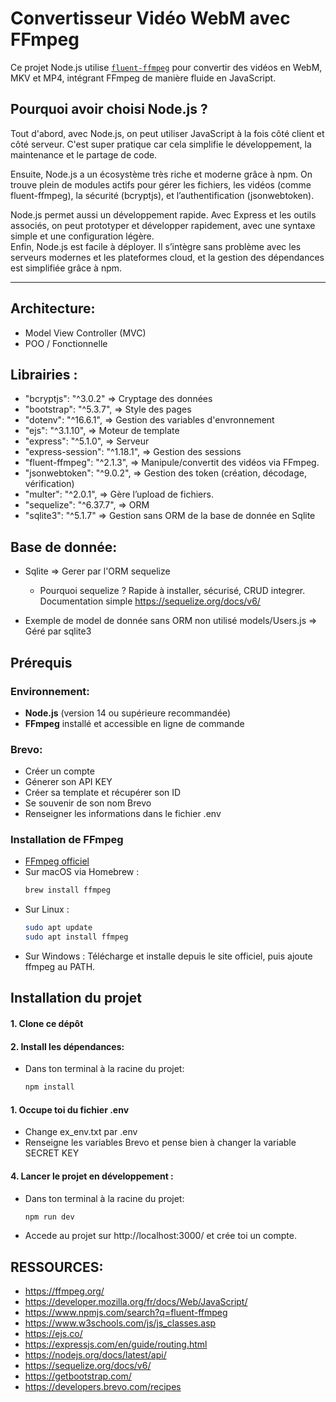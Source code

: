  # Convertisseur Vidéo WebM avec FFmpeg

Ce projet Node.js utilise [`fluent-ffmpeg`](https://www.npmjs.com/package/fluent-ffmpeg) pour convertir des vidéos en WebM, MKV et MP4, intégrant FFmpeg de manière fluide en JavaScript.

## Pourquoi avoir choisi Node.js ?


Tout d'abord, avec Node.js, on peut utiliser JavaScript à la fois côté client et côté serveur. C'est super pratique car cela simplifie le développement, la maintenance et le partage de code.  

Ensuite, Node.js a un écosystème très riche et moderne grâce à npm. On trouve plein de modules actifs pour gérer les fichiers, les vidéos (comme fluent-ffmpeg), la sécurité (bcryptjs), et l’authentification (jsonwebtoken).  
    

Node.js permet aussi un développement rapide. Avec Express et les outils associés, on peut prototyper et développer rapidement, avec une syntaxe simple et une configuration légère.  
Enfin, Node.js est facile à déployer. Il s’intègre sans problème avec les serveurs modernes et les plateformes cloud, et la gestion des dépendances est simplifiée grâce à npm.

---
## Architecture:

- Model View Controller (MVC)
- POO / Fonctionnelle

## Librairies :
-   "bcryptjs": "^3.0.2" => Cryptage des données
-   "bootstrap": "^5.3.7", => Style des pages
-   "dotenv": "^16.6.1", => Gestion des variables d'envronnement
-   "ejs": "^3.1.10", => Moteur de template
-   "express": "^5.1.0", => Serveur
-   "express-session": "^1.18.1", => Gestion des sessions  
-   "fluent-ffmpeg": "^2.1.3", => Manipule/convertit des vidéos via FFmpeg.
-   "jsonwebtoken": "^9.0.2", => Gestion des token (création, décodage, vérification) 
-   "multer": "^2.0.1", => Gère l’upload de fichiers.
-   "sequelize": "^6.37.7", => ORM
-   "sqlite3": "^5.1.7" => Gestion sans ORM de la base de donnée en Sqlite
## Base de donnée:
- Sqlite => Gerer par l'ORM sequelize

  - Pourquoi sequelize ?
Rapide à installer, sécurisé, CRUD integrer.   
Documentation simple https://sequelize.org/docs/v6/

- Exemple de model de donnée sans ORM non utilisé models/Users.js => Géré par sqlite3

## Prérequis

### Environnement:
- **Node.js** (version 14 ou supérieure recommandée)
- **FFmpeg** installé et accessible en ligne de commande
### Brevo:
- Créer un compte
- Génerer son API KEY
- Créer sa template et récupérer son ID
- Se souvenir de son nom Brevo
- Renseigner les informations dans le fichier .env

### Installation de FFmpeg

- [FFmpeg officiel](https://ffmpeg.org/download.html)  
- Sur macOS via Homebrew :  
  ```bash
  brew install ffmpeg

- Sur Linux :
    ```bash
    sudo apt update
    sudo apt install ffmpeg

- Sur Windows :
Télécharge et installe depuis le site officiel, puis ajoute ffmpeg au PATH.

## Installation du projet

#### 1. Clone ce dépôt
#### 2. Install les dépendances:
- Dans ton terminal à la racine du projet:
    ```bash
    npm install

#### 1. Occupe toi du fichier .env
- Change ex_env.txt par .env
- Renseigne les variables Brevo et pense bien à changer la variable SECRET KEY

#### 4. Lancer le projet en développement :

- Dans ton terminal à la racine du projet:
    ```bash
    npm run dev

- Accede au projet sur http://localhost:3000/ et crée toi un compte.

## RESSOURCES:

- https://ffmpeg.org/
- https://developer.mozilla.org/fr/docs/Web/JavaScript/
- https://www.npmjs.com/search?q=fluent-ffmpeg
- https://www.w3schools.com/js/js_classes.asp
- https://ejs.co/
- https://expressjs.com/en/guide/routing.html
- https://nodejs.org/docs/latest/api/
- https://sequelize.org/docs/v6/
- https://getbootstrap.com/
- https://developers.brevo.com/recipes
  